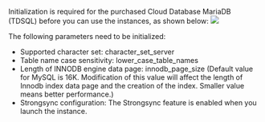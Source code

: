 Initialization is required for the purchased Cloud Database MariaDB (TDSQL) before you can use the instances, as shown below:
![](http://imgcache.tcecqpoc.fsphere.cn/image/mccdn.qcloud.com/static/img/7d6e94d91a4c132d70462029f1397ced/image.png)

The following parameters need to be initialized:

- 	Supported character set: character_set_server
- 	Table name case sensitivity: lower_case_table_names
- 	Length of INNODB engine data page: innodb_page_size (Default value for MySQL is 16K. Modification of this value will affect the length of Innodb index data page and the creation of the index. Smaller value means better performance.)
- 	Strongsync configuration: The Strongsync feature is enabled when you launch the instance.
